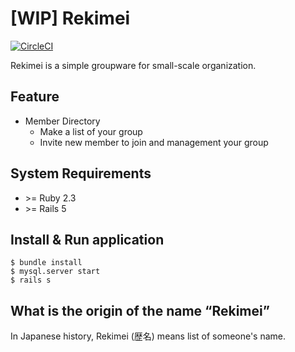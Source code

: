 # [WIP] Rekimei

[![CircleCI](https://circleci.com/gh/nyamadori/rekimei.svg?style=svg)](https://circleci.com/gh/nyamadori/rekimei)

Rekimei is a simple groupware for small-scale organization.

## Feature

* Member Directory
  - Make a list of your group
  - Invite new member to join and management your group

## System Requirements

* \>= Ruby 2.3
* \>= Rails 5

## Install & Run application

```
$ bundle install
$ mysql.server start
$ rails s
```

## What is the origin of the name “Rekimei”

In Japanese history, Rekimei (歴名) means list of someone's name.
